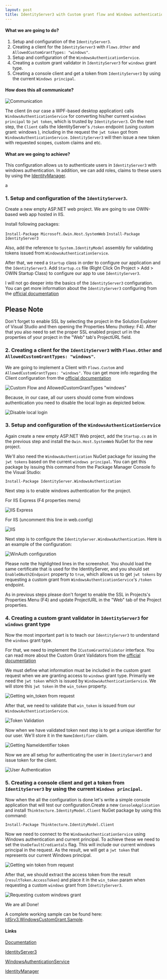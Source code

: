 ```yaml
---
layout: post
title: IdentityServer3 with Custom grant flow and Windows authentication
---
```


#### What we are going to do?

1. Setup and configuration of the `IdentityServer3`.
2. Creating a client for the `IdentityServer3` with `Flows.Other` and `AllowedCustomGrantTypes: "windows"`.
3. Setup and configuration of the `WindowsAuthenticationService`.
4. Creating a custom grant validator in `IdentityServer3` for `windows` grant type.
5. Creating a console client and get a token from `IdentityServer3` by using the current `Windows principal`.

#### How does this all communicate?

![Communication](http://arkoc.github.io/images/idnsrv_winauth_1.png)

The client (in our case a WPF-based desktop application) calls `WindowsAuthenticationService` for converting his/her current `windows principal` to `jwt token`, which is trusted by `IdentityServer3`.
On the next step, the `Client` calls the IdentityServer's `/token` endpoint (using custom grant: windows ), including in the request the `jwt token` got from `WindowsAuthenticationService`. `IdentityServer3` will then issue a new token with requested scopes, custom claims and etc.

#### What are we going to achieve?

This configuration allows us to authenticate users in `IdentityServer3` with windows authentication. In addition, we can add roles, claims to these users by using the [IdentityManager](https://github.com/IdentityManager/IdentityManager).

<!--more-->
a
### 1. Setup and configuration of the `IdentityServer3`.

Create a new empty ASP.NET web project. We are going to use OWIN-based web app hosted in IIS.

Install following packages:

`Install-Package Microsoft.Owin.Host.SystemWeb`
`Install-Package IdentityServer3`

Also, add the reference to `System.IdentityModel` assembly for validating tokens issued from `WindowsAuthenticationService`.

After that, we need a `Startup` class in order to configure our application and the `IdentityServer3`.
Add `Startup.cs` file (Right Click On Project > Add > OWIN Startup Class) to configure our app to use `IdentityServer3`.

I will not go deeper into the basics of the `IdentityServer3` configuration. You can get more information about the `IdentityServer3` configuring from the [official documentation](https://identityserver.github.io/Documentation/docsv2/configuration/overview.html)

## Please Note ##
Don't forget to enable SSL by selecting the project in the Solution Explorer of Visual Studio and then opening the Properties Menu (hotkey: F4). After that you also need to set the proper SSL enabled project url in the properties of your project in the "Web" tab's ProjectURL field.


### 2. Creating a client for the `IdentityServer3` with `Flows.Other` and `AllowedCustomGrantTypes: "windows"`.

We are going to implement a Client with `Flows.Custom` and `AllowedCustomGrantTypes: "windows"`. You can get more info regarding the Client configuration from the [official documentation](https://identityserver.github.io/Documentation/docsv2/configuration/clients.html)

![Custom Flow and AllowedCustomGrantTypes "windows"](http://i.imgur.com/EbpLjxy.png)

Because, in our case, all our users should come from windows authentication you need to disable the local login as depicted below.

![Disable local login](http://arkoc.github.io/images/idnsrv_winauth_2.png)


### 3. Setup and configuration of the `WindowsAuthenticationService`

Again create a new empty ASP.NET Web project, add the `Startup.cs` as in the previous step and install the `Owin.Host.SystemWeb` NuGet for the new project.

We'll also need the `WindowsAuthentication` NuGet package for issuing the `jwt tokens` based on the current `windows principal`. You can get this package by issuing this command from the Package Manager Console fo the Visual Studio:

`Install-Package IdentityServer.WindowsAuthentication`

Next step is to enable windows authentication for the project. 

For IIS Express (F4 properties menu)

![IIS Express](http://arkoc.github.io/images/idnsrv_winauth_3.png)


For IIS (uncomment this line in web.config)

![IIS](http://arkoc.github.io/images/idnsrv_winauth_4.png)

Next step is to configure the `IdentityServer.WindowsAuthentication`. Here is an example of the configuration:

![WinAuth configuration](http://arkoc.github.io/images/idnsrv_winauth_5.png)

Please note the highlighted lines in the screenshot. You should load the same certificate that is used for the IdentityServer, and you should set `EnableOAuth2Endpoint` property to `true`, which allows us to get `jwt tokens` by requesting a custom grant from `WindowsAuthenticationService`'s `/token` endpoint.

As in previous steps please don't forget to enable the SSL in Projects's Properties Menu (F4) and update ProjectURL in the "Web" tab of the Project properties.


### 4. Creating a custom grant validator in `IdentityServer3` for `windows` grant type

Now the most important part is to teach our `IdentityServer3` to understand the `windows` grant type.

For that, we need to implement the `ICustomGrantValidator` interface. You can read more about the Custom Grant Validators
from the [official documentation](https://identityserver.github.io/Documentation/docsv2/advanced/customGrantTypes.html)

We must define what information must be included in the custom grant request when we are granting access to `windows` grant type. Primarily we need the `jwt token` which is issued by `WindowsAuthenticationService`. We will store this `jwt token` in the `win_token` property.

![Getting win_token from request](http://arkoc.github.io/images/idnsrv_winauth_6.png)


After that, we need to validate that `win_token` is issued from our `WindowsAuthenticationService`. 

![Token Validation](http://arkoc.github.io/images/idnsrv_winauth_7.png)


Now when we have validated token next step is to get a unique identifier for our user. We'll store it in the `NameIdentifier` claim. 

![Getting NameIdentifier token](http://arkoc.github.io/images/idnsrv_winauth_8.png)


Now we are all setup for authenticating the user in `IdentityServer3` and issue token for the client.

![User Authentication](http://arkoc.github.io/images/idnsrv_winauth_9.png)


### 5. Creating a console client and get a token from `IdentityServer3` by using the current `Windows principal`.

Now when the all the configuration is done let's write a simple console application that will test our configuration.Create a new `ConsoleApplication` and install `Thinktecture.IdentityModel.Client` NuGet package by using this command:

`Install-Package Thinktecture.IdentityModel.Client`

Now we need to connect to the `WindowsAuthenticationService` using Windows authentication and current principal. To achieve these we need to set the `UseDefaultCrediantals` flag. This will include our current windows principal in the request. As the result, we will get a `jwt token` that represents our current Windows principal.

![Getting win token from request](http://arkoc.github.io/images/idnsrv_winauth_10.png)

After that, we should extract the access token from the result (`resultToken.AccessToken`) and place it in the `win_token` param when requesting a custom `windows` grant from `IdnetityServer3`.

![Requesting custom windows grant](http://arkoc.github.io/images/idnsrv_winauth_11.png)

We are all Done!

A complete working sample can be found here: [IdSrv3.WindowsCustomGrant.Sample](https://github.com/arkoc/IdSrv3.WindowsCustomGrant.Sample).


#### Links

[Documentation](https://identityserver.github.io/Documentation/)

[IdentityServer3](https://github.com/IdentityServer/IdentityServer3)

[WindowsAuthenticationService](https://github.com/IdentityServer/WindowsAuthentication)

[IdentityManager](https://github.com/IdentityManager/IdentityManager)

